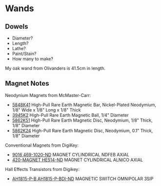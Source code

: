 # Wands

## Dowels

- Diameter?
- Length?
- Lathe?
- Paint/Stain?
- How many to make?

My oak wand from Olivanders is 41.5cm in length.

## Magnet Notes

Neodynium Magnets from McMaster-Carr:

- [5848K41](https://www.mcmaster.com/#5848K41) High-Pull Rare Earth Magnetic Bar, Nickel-Plated Neodymium, 1/8" Wide x 1/8" Long x 1/8" Thick
- [3945K2](https://www.mcmaster.com/#3945K2) High-Pull Rare Earth Magnetic Ball, 1/4" Diameter
- [5862K51](https://www.mcmaster.com/#5862K51) High-Pull Rare Earth Magnetic Disc, Neodymium, 1/8" Thick, 1/8" Diameter
- [5862K24](https://www.mcmaster.com/#5862K24) High-Pull Rare Earth Magnetic Disc, Neodymium, 0.1" Thick, 1/8" Diameter

Conventional Magnets from DigiKey:

- [9016 469-1020-ND](http://d.digikey.com/o00hp00Y500LBSC2fKX7vN0) MAGNET CYLINDRICAL NDFEB AXIAL
- [420-MAGNET HE514-ND](http://d.digikey.com/a00C0N0LvS0f00ZKiXp52B7) MAGNET CYLINDRICAL ALNICO AXIAL

Hall Effects Transistors from Digikey:

- [AH1815-P-B AH1815-P-BDI-ND](http://d.digikey.com/n0SB0gX00vpN0KX0fL0C752) MAGNETIC SWITCH OMNIPOLAR 3SIP
